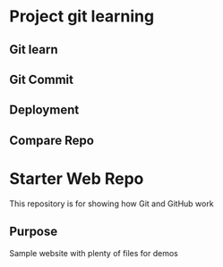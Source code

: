 # Project git learning

## Git learn

## Git Commit

## Deployment

## Compare Repo


# Starter Web Repo

This repository is for showing how Git and GitHub work

## Purpose

Sample website with plenty of files for demos